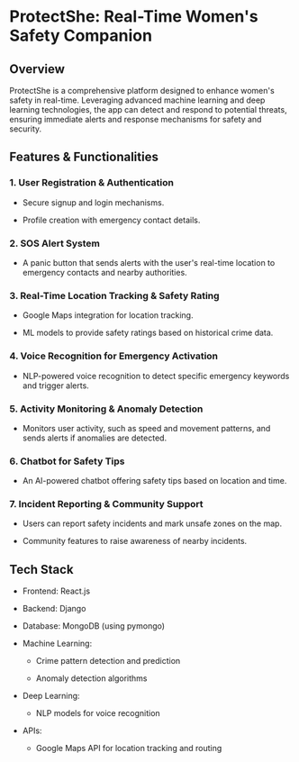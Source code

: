 <h1>ProtectShe: Real-Time Women's Safety Companion</h1>

<h2>Overview</h2>

ProtectShe is a comprehensive platform designed to enhance women's safety in real-time. Leveraging advanced machine learning and deep learning technologies, the app can detect and respond to potential threats, ensuring immediate alerts and response mechanisms for safety and security.

<h2>Features & Functionalities</h2>
<h3>1. User Registration & Authentication</h3>

  - Secure signup and login mechanisms.

- Profile creation with emergency contact details.

<h3>2. SOS Alert System</h3>

  - A panic button that sends alerts with the user's real-time location to emergency contacts and nearby authorities.

<h3>3. Real-Time Location Tracking & Safety Rating</h3>

  - Google Maps integration for location tracking.

  - ML models to provide safety ratings based on historical crime data.

<h3>4. Voice Recognition for Emergency Activation</h3>

  - NLP-powered voice recognition to detect specific emergency keywords and trigger alerts.

<h3>5. Activity Monitoring & Anomaly Detection</h3>

  - Monitors user activity, such as speed and movement patterns, and sends alerts if anomalies are detected.

<h3>6. Chatbot for Safety Tips</h3>

  - An AI-powered chatbot offering safety tips based on location and time.

<h3>7. Incident Reporting & Community Support</h3>

  - Users can report safety incidents and mark unsafe zones on the map.

  - Community features to raise awareness of nearby incidents.

<h2>Tech Stack</h2>

  - Frontend: React.js
  
  - Backend: Django
  
  - Database: MongoDB (using pymongo)
  
  - Machine Learning:
  
      - Crime pattern detection and prediction
  
      - Anomaly detection algorithms
  
  - Deep Learning:
  
    - NLP models for voice recognition
  
  - APIs:
    - Google Maps API for location tracking and routing
